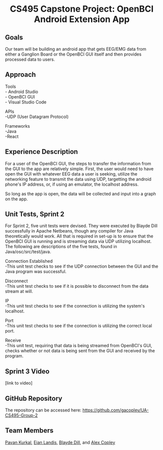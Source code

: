 <h1 align = "center">
CS495 Capstone Project: OpenBCI Android Extension App
</h1>

## Goals
Our team will be building an android app that gets EEG/EMG data from either a Ganglion Board or the OpenBCI GUI itself and then provides processed data to users.

## Approach
   Tools <br>
      - Android Studio <br>
      - OpenBCI GUI <br>
      - Visual Studio Code <br>
	
   APIs <br>
      -UDP (User Datagram Protocol) <br>

   Frameworks <br>
      -Java <br>
      -React <br>

## Experience Description
For a user of the OpenBCI GUI, the steps to transfer the information from the GUI to the app are relatively simple. First, the user would need to have open the GUI with whatever EEG data a user is seeking, utilize the networking feature to transmit the data using UDP, targetting the android phone's IP address, or, if using an emulator, the localhost address.

So long as the app is open, the data will be collected and input into a graph on the app.

## Unit Tests, Sprint 2
For Sprint 2, five unit tests were devised. They were executed by Blayde Dill successfully in Apache Netbeans, though any compiler for Java theoretically would work. All that is required in set-up is to ensure that the OpenBCI GUI is running and is streaming data via UDP utilizing localhost. The following are descriptions of the five tests, found in Java/osc/src/test/java.
   
   Connection Established <br>
   -This unit test checks to see if the UDP connection between the GUI and the Java program was successful. <br>

   Disconnect <br>
   -This unit test checks to see if it is possible to disconnect from the data stream at will. <br>
    
   IP <br>
   -This unit test checks to see if the connection is utilizing the system's localhost. <br>
   
   Port <br>
   -This unit test checks to see if the connection is utilizing the correct local port. <br>
   
   Receive <br>
   -This unit test, requiring that data is being streamed from OpenBCI's GUI, checks whether or not data is being sent from the GUI and received by the program.
   
## Sprint 3 Video
[link to video] 

## GitHub Repository
The repository can be accessed here: <https://github.com/gacopley/UA-CS495-Group-2>
   
## Team Members
[Pavan Kurkal](mailto:pkurkal@crimson.ua.edu), [Eian Landis](mailto:ellandis@crimson.ua.edu), [Blayde Dill](mailto:badill@crimson.ua.edu), and [Alex Copley](mailto:gacopley@crimson.ua.edu)
